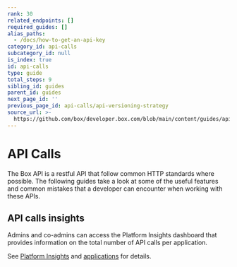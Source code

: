 ```yaml
---
rank: 30
related_endpoints: []
required_guides: []
alias_paths:
  - /docs/how-to-get-an-api-key
category_id: api-calls
subcategory_id: null
is_index: true
id: api-calls
type: guide
total_steps: 9
sibling_id: guides
parent_id: guides
next_page_id: ''
previous_page_id: api-calls/api-versioning-strategy
source_url: >-
  https://github.com/box/developer.box.com/blob/main/content/guides/api-calls/index.md
---
```

# API Calls

The Box API is a restful API that follow common HTTP standards
where possible. The following guides take a look at some of the useful
features and common mistakes that a developer can encounter when working with
these APIs.

## API calls insights

Admins and co-admins can access the Platform Insights
dashboard that provides information on the total number
of API calls per application.

See [Platform Insights][insights] and [applications][apps] for details.

[insights]: https://support.box.com/hc/en-us/articles/20738406915219-Platform-Insights
[apps]: g://applications